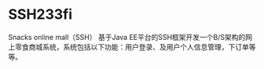 # SSH233fi
Snacks online mall（SSH）
基于Java EE平台的SSH框架开发一个B/S架构的网上零食商城系统，系统包括以下功能：用户登录、及用户个人信息管理，下订单等等。
